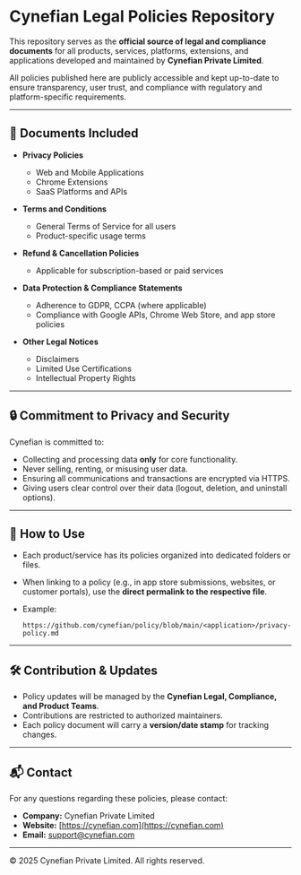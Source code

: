 # Cynefian Legal Policies Repository

This repository serves as the **official source of legal and compliance documents** for all products, services, platforms, extensions, and applications developed and maintained by **Cynefian Private Limited**.

All policies published here are publicly accessible and kept up-to-date to ensure transparency, user trust, and compliance with regulatory and platform-specific requirements.

---

## 📑 Documents Included

* **Privacy Policies**

  * Web and Mobile Applications
  * Chrome Extensions
  * SaaS Platforms and APIs

* **Terms and Conditions**

  * General Terms of Service for all users
  * Product-specific usage terms

* **Refund & Cancellation Policies**

  * Applicable for subscription-based or paid services

* **Data Protection & Compliance Statements**

  * Adherence to GDPR, CCPA (where applicable)
  * Compliance with Google APIs, Chrome Web Store, and app store policies

* **Other Legal Notices**

  * Disclaimers
  * Limited Use Certifications
  * Intellectual Property Rights

---

## 🔒 Commitment to Privacy and Security

Cynefian is committed to:

* Collecting and processing data **only** for core functionality.
* Never selling, renting, or misusing user data.
* Ensuring all communications and transactions are encrypted via HTTPS.
* Giving users clear control over their data (logout, deletion, and uninstall options).

---

## 📌 How to Use

* Each product/service has its policies organized into dedicated folders or files.
* When linking to a policy (e.g., in app store submissions, websites, or customer portals), use the **direct permalink to the respective file**.
* Example:

  ```
  https://github.com/cynefian/policy/blob/main/<application>/privacy-policy.md
  ```

---

## 🛠 Contribution & Updates

* Policy updates will be managed by the **Cynefian Legal, Compliance, and Product Teams**.
* Contributions are restricted to authorized maintainers.
* Each policy document will carry a **version/date stamp** for tracking changes.

---

## 📬 Contact

For any questions regarding these policies, please contact:

* **Company:** Cynefian Private Limited
* **Website:** [https://cynefian.com](https://cynefian.com)
* **Email:** [support@cynefian.com](mailto:support@cynefian.com)

---

© 2025 Cynefian Private Limited. All rights reserved.

